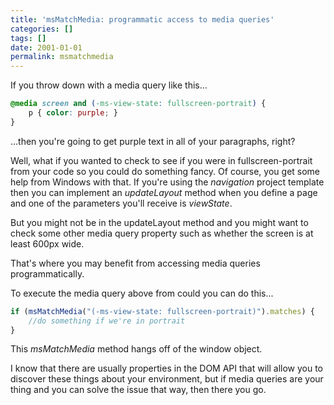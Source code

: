 ```yaml
---
title: 'msMatchMedia: programmatic access to media queries'
categories: []
tags: []
date: 2001-01-01
permalink: msmatchmedia
---
```


If you throw down with a media query like this...

``` css
@media screen and (-ms-view-state: fullscreen-portrait) {
    p { color: purple; }
}
```

...then you're going to get purple text in all of your paragraphs, right?

Well, what if you wanted to check to see if you were in fullscreen-portrait from your code so you could do something fancy. Of course, you get some help from Windows with that. If you're using the _navigation_ project template then you can implement an _updateLayout_ method when you define a page and one of the parameters you'll receive is _viewState_.

But you might not be in the updateLayout method and you might want to check some other media query property such as whether the screen is at least 600px wide.

That's where you may benefit from accessing media queries programmatically.

To execute the media query above from could you can do this...

``` js
if (msMatchMedia("(-ms-view-state: fullscreen-portrait)").matches) {
    //do something if we're in portrait
}
```

This _msMatchMedia_ method hangs off of the window object.

I know that there are usually properties in the DOM API that will allow you to discover these things about your environment, but if media queries are your thing and you can solve the issue that way, then there you go.